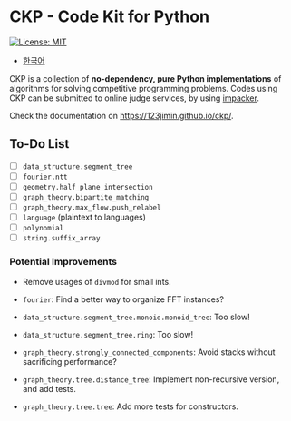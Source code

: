 # CKP - Code Kit for Python

[![License: MIT](https://img.shields.io/badge/License-MIT-yellow.svg)](https://opensource.org/licenses/MIT)

- [한국어](README.ko-KR.md)

CKP is a collection of **no-dependency, pure Python implementations** of algorithms for solving competitive programming problems. Codes using CKP can be submitted to online judge services, by using [impacker](https://github.com/123jimin/impacker).

Check the documentation on <https://123jimin.github.io/ckp/>.

## To-Do List

- [ ] `data_structure.segment_tree`
- [ ] `fourier.ntt`
- [ ] `geometry.half_plane_intersection`
- [ ] `graph_theory.bipartite_matching`
- [ ] `graph_theory.max_flow.push_relabel`
- [ ] `language` (plaintext to languages)
- [ ] `polynomial`
- [ ] `string.suffix_array`

### Potential Improvements

- Remove usages of `divmod` for small ints.

- `fourier`: Find a better way to organize FFT instances?
- `data_structure.segment_tree.monoid.monoid_tree`: Too slow!
- `data_structure.segment_tree.ring`: Too slow!
- `graph_theory.strongly_connected_components`: Avoid stacks without sacrificing performance?
- `graph_theory.tree.distance_tree`: Implement non-recursive version, and add tests.
- `graph_theory.tree.tree`: Add more tests for constructors.
